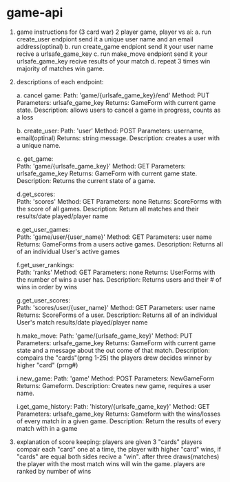 # game-api

1. game instructions for (3 card war) 2 player game, player vs ai:
	a. run create_user endpiont send it a unique user name and an email address(optinal)
	b. run create_game endpiont send it your user name recive a urlsafe_game_key
	c. run make_move endpiont send it your urlsafe_game_key recive results of your match
	d. repeat 3 times win majority of matches win game.

2. descriptions of each endpoint:

	a. cancel game: 
		Path: 'game/{urlsafe_game_key}/end'
		Method: PUT
		Parameters: urlsafe_game_key
		Returns: GameForm with current game state.
		Description: allows users to cancel a game in progress, counts as a loss

	b. create_user: 
		Path: 'user'
		Method: POST
		Parameters: username, email(optinal)
		Returns: string message.
		Description: creates a user with a unique name.

	c. get_game:	
		Path: 'game/{urlsafe_game_key}'
		Method: GET
		Parameters: urlsafe_game_key
		Returns: GameForm with current game state.
		Description: Returns the current state of a game.

	d.get_scores:	
		Path: 'scores'
		Method: GET
		Parameters: none
		Returns: ScoreForms with the score of all games.
		Description: Return all matches and their results/date played/player name

	e.get_user_games:	
		Path: 'game/user/{user_name}'
		Method: GET
		Parameters: user name
		Returns: GameForms from a users active games.
		Description: Returns all of an individual User's active games

	f.get_user_rankings:	
		Path: 'ranks'
		Method: GET
		Parameters: none
		Returns: UserForms with the number of wins a user has.
		Description: Returns users and their # of wins in order by wins

	g.get_user_scores:	
		Path: 'scores/user/{user_name}'
		Method: GET
		Parameters: user name
		Returns: ScoreForms of a user.
		Description: Returns all of an individual User's match results/date played/player name

	h.make_move: 
		Path: 'game/{urlsafe_game_key}'
		Method: PUT
		Parameters: urlsafe_game_key
		Returns: GameForm with current game state and a message about the out come of that match.
		Description: compairs the "cards"(prng 1-25) the players drew decides winner by higher "card"
	(prng#) 

	i.new_game:	
		Path: 'game'
		Method: POST
		Parameters: NewGameForm
		Returns: Gameform.
		Description: Creates new game, requires a user name.

	i.get_game_history:	
		Path: 'history/{urlsafe_game_key}'
		Method: GET
		Parameters: urlsafe_game_key
		Returns: Gameform with the wins/losses of every match in a given game.
		Description: Return the results of every match with in a game 
		
3. explanation of score keeping:
	players are given 3 "cards" players compair each "card" one at a time, the player with higher "card" wins, if "cards" are equal both sides recive a "win".
	after three draws(matches) the player with the most match wins will win the game.
	players are ranked by number of wins
